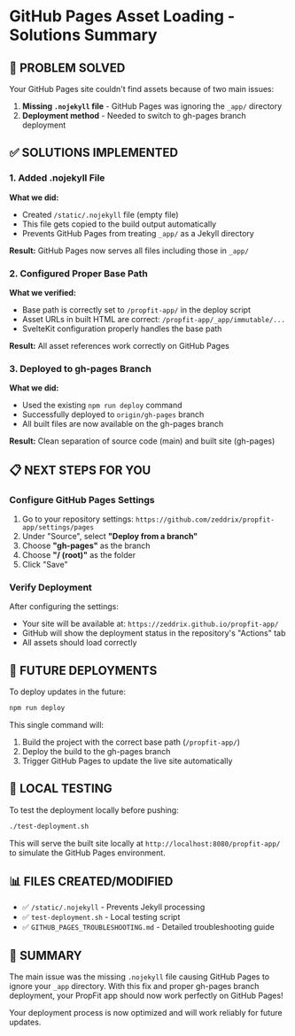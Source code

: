 # GitHub Pages Asset Loading - Solutions Summary

## 🎯 PROBLEM SOLVED

Your GitHub Pages site couldn't find assets because of two main issues:

1. **Missing `.nojekyll` file** - GitHub Pages was ignoring the `_app/` directory
2. **Deployment method** - Needed to switch to gh-pages branch deployment

## ✅ SOLUTIONS IMPLEMENTED

### 1. Added .nojekyll File

**What we did:**

- Created `/static/.nojekyll` file (empty file)
- This file gets copied to the build output automatically
- Prevents GitHub Pages from treating `_app/` as a Jekyll directory

**Result:** GitHub Pages now serves all files including those in `_app/`

### 2. Configured Proper Base Path

**What we verified:**

- Base path is correctly set to `/propfit-app/` in the deploy script
- Asset URLs in built HTML are correct: `/propfit-app/_app/immutable/...`
- SvelteKit configuration properly handles the base path

**Result:** All asset references work correctly on GitHub Pages

### 3. Deployed to gh-pages Branch

**What we did:**

- Used the existing `npm run deploy` command
- Successfully deployed to `origin/gh-pages` branch
- All built files are now available on the gh-pages branch

**Result:** Clean separation of source code (main) and built site (gh-pages)

## 📋 NEXT STEPS FOR YOU

### Configure GitHub Pages Settings

1. Go to your repository settings: `https://github.com/zeddrix/propfit-app/settings/pages`
2. Under "Source", select **"Deploy from a branch"**
3. Choose **"gh-pages"** as the branch
4. Choose **"/ (root)"** as the folder
5. Click "Save"

### Verify Deployment

After configuring the settings:

- Your site will be available at: `https://zeddrix.github.io/propfit-app/`
- GitHub will show the deployment status in the repository's "Actions" tab
- All assets should load correctly

## 🔄 FUTURE DEPLOYMENTS

To deploy updates in the future:

```bash
npm run deploy
```

This single command will:

1. Build the project with the correct base path (`/propfit-app/`)
2. Deploy the build to the gh-pages branch
3. Trigger GitHub Pages to update the live site automatically

## 🧪 LOCAL TESTING

To test the deployment locally before pushing:

```bash
./test-deployment.sh
```

This will serve the built site locally at `http://localhost:8080/propfit-app/` to simulate the GitHub Pages environment.

## 📊 FILES CREATED/MODIFIED

- ✅ `/static/.nojekyll` - Prevents Jekyll processing
- ✅ `test-deployment.sh` - Local testing script
- ✅ `GITHUB_PAGES_TROUBLESHOOTING.md` - Detailed troubleshooting guide

## 🎉 SUMMARY

The main issue was the missing `.nojekyll` file causing GitHub Pages to ignore your `_app` directory. With this fix and proper gh-pages branch deployment, your PropFit app should now work perfectly on GitHub Pages!

Your deployment process is now optimized and will work reliably for future updates.
